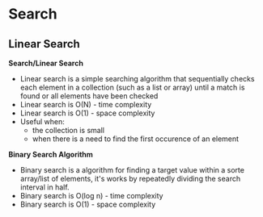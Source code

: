 # Search


## Linear Search

**Search/Linear Search**

- Linear search is a simple searching algorithm that sequentially checks each element in a collection (such as a list or array) until a match is found or all elements have been checked
- Linear search is O(N) - time complexity
- Linear search is O(1) - space complexity
- Useful when:
  - the collection is small
  - when there is a need to find the first occurence of an element

**Binary Search Algorithm**

- Binary search is a algorithm for finding a target value within a sorte array/list of elements, it's works by repeatedly dividing the search interval in half.
- Binary search is O(log n) - time complexity
- Binary search is O(1) - space complexity

